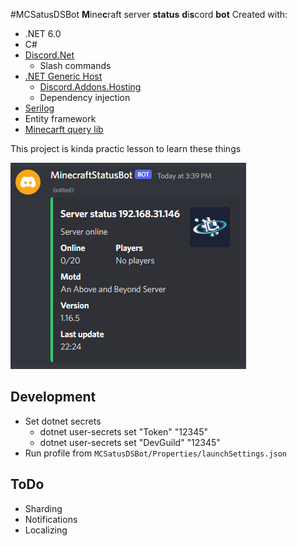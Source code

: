 #MCSatusDSBot
**M**ine**c**raft server **status** **d**i**s**cord **bot**
Created with:
- .NET 6.0
- C#
- [Discord.Net](https://discordnet.dev/index.html)
  - Slash commands
- [.NET Generic Host](https://docs.microsoft.com/en-us/dotnet/core/extensions/generic-host)
  - [Discord.Addons.Hosting](https://github.com/Hawxy/Discord.Addons.Hosting)
  - Dependency injection
- [Serilog](https://serilog.net/)
- Entity framework
- [Minecarft query lib](https://github.com/sakamoto-poteko/MinecraftServerStatus)

This project is kinda practic lesson to learn these things

![](Assets/Discord_PB4NDy6FrZ.png)

## Development
- Set dotnet secrets
  - dotnet user-secrets set "Token" "12345"
  - dotnet user-secrets set "DevGuild" "12345"
- Run profile from `MCSatusDSBot/Properties/launchSettings.json`

## ToDo
- Sharding
- Notifications
- Localizing